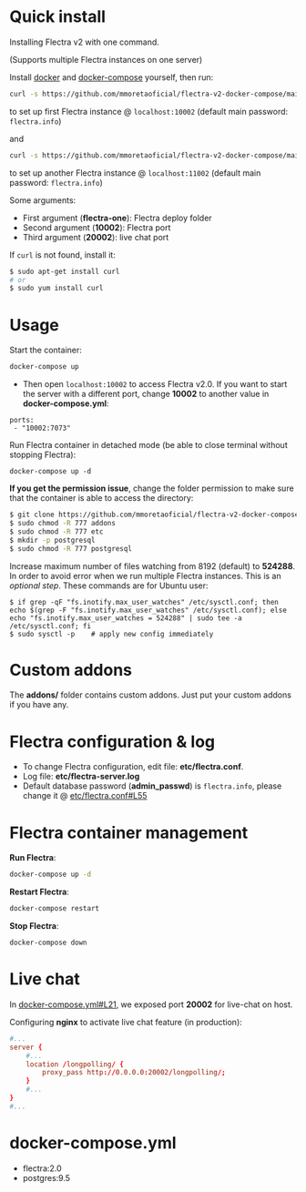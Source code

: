 # Quick install

Installing Flectra v2 with one command.

(Supports multiple Flectra instances on one server)

Install [docker](https://docs.docker.com/get-docker/) and [docker-compose](https://docs.docker.com/compose/install/) yourself, then run:

``` bash
curl -s https://github.com/mmoretaoficial/flectra-v2-docker-compose/main/run.sh | sudo bash -s flectra-one 10002 20002
```

to set up first Flectra instance @ `localhost:10002` (default main password: `flectra.info`)

and

``` bash
curl -s https://github.com/mmoretaoficial/flectra-v2-docker-compose/main/run.sh | sudo bash -s flectra-two 11002 21002
```

to set up another Flectra instance @ `localhost:11002` (default main password: `flectra.info`)

Some arguments:
* First argument (**flectra-one**): Flectra deploy folder
* Second argument (**10002**): Flectra port
* Third argument (**20002**): live chat port

If `curl` is not found, install it:

``` bash
$ sudo apt-get install curl
# or
$ sudo yum install curl
```

# Usage

Start the container:
``` sh
docker-compose up
```

* Then open `localhost:10002` to access Flectra v2.0. If you want to start the server with a different port, change **10002** to another value in **docker-compose.yml**:

```
ports:
 - "10002:7073"
```

Run Flectra container in detached mode (be able to close terminal without stopping Flectra):

```
docker-compose up -d
```

**If you get the permission issue**, change the folder permission to make sure that the container is able to access the directory:

``` sh
$ git clone https://github.com/mmoretaoficial/flectra-v2-docker-compose
$ sudo chmod -R 777 addons
$ sudo chmod -R 777 etc
$ mkdir -p postgresql
$ sudo chmod -R 777 postgresql
```

Increase maximum number of files watching from 8192 (default) to **524288**. In order to avoid error when we run multiple Flectra instances. This is an *optional step*. These commands are for Ubuntu user:

```
$ if grep -qF "fs.inotify.max_user_watches" /etc/sysctl.conf; then echo $(grep -F "fs.inotify.max_user_watches" /etc/sysctl.conf); else echo "fs.inotify.max_user_watches = 524288" | sudo tee -a /etc/sysctl.conf; fi
$ sudo sysctl -p    # apply new config immediately
```

# Custom addons

The **addons/** folder contains custom addons. Just put your custom addons if you have any.

# Flectra configuration & log

* To change Flectra configuration, edit file: **etc/flectra.conf**.
* Log file: **etc/flectra-server.log**
* Default database password (**admin_passwd**) is `flectra.info`, please change it @ [etc/flectra.conf#L55](/etc/flectra.conf#L55)

# Flectra container management

**Run Flectra**:

``` bash
docker-compose up -d
```

**Restart Flectra**:

``` bash
docker-compose restart
```

**Stop Flectra**:

``` bash
docker-compose down
```

# Live chat

In [docker-compose.yml#L21](docker-compose.yml#L21), we exposed port **20002** for live-chat on host.

Configuring **nginx** to activate live chat feature (in production):

``` conf
#...
server {
    #...
    location /longpolling/ {
        proxy_pass http://0.0.0.0:20002/longpolling/;
    }
    #...
}
#...
```

# docker-compose.yml

* flectra:2.0
* postgres:9.5

